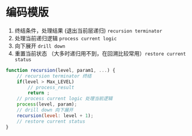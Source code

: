 # 编码模版

1. 终结条件，处理结果 (退出当前层递归) ```recursion terminator```
2. 处理当前递归逻辑 ```process current logic``` 
3. 向下展开 ```drill down```
4. 重置当前状态 （大多时递归用不到，在回溯比较常用）```restore current status```

```js {2,4,6,8,10}
function recursion(level, param1, ...) {
    // recursion terminator 终结
    if(level > Max_LEVEL) 
        // process_result
        return ;    
    // process current logic 处理当前逻辑
    process(level, param);    
    // drill down 向下展开
    recursion(level: level + 1);
    // restore current status
}
```